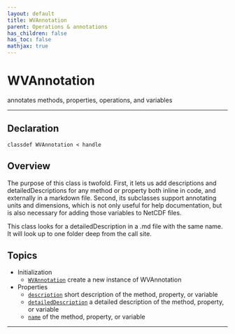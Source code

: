 ```yaml
---
layout: default
title: WVAnnotation
parent: Operations & annotations
has_children: false
has_toc: false
mathjax: true
---
```


#  WVAnnotation

annotates methods, properties, operations, and variables


---

## Declaration

<div class="language-matlab highlighter-rouge"><div class="highlight"><pre class="highlight"><code>classdef WVAnnotation < handle</code></pre></div></div>

## Overview
 
  The purpose of this class is twofold. First, it lets us add
  descriptions and detailedDescriptions for any method or property both
  inline in code, and externally in a markdown file. Second, its
  subclasses support annotating units and dimensions, which is not only
  useful for help documentation, but is also necessary for adding those
  variables to NetCDF files.
 
  This class looks for a detailedDescription in a .md file with the
  same name. It will look up to one folder deep from the call site.
 
  


## Topics
+ Initialization
  + [`WVAnnotation`](/classes/wvannotation/wvannotation.html) create a new instance of WVAnnotation
+ Properties
  + [`description`](/classes/wvannotation/description.html) short description of the method, property, or variable
  + [`detailedDescription`](/classes/wvannotation/detaileddescription.html) a detailed description of the method, property, or variable
  + [`name`](/classes/wvannotation/name.html) of the method, property, or variable


---